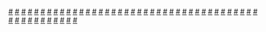 <a href="https://houhuayuan.vip/%e7%94%9f%e6%b4%bb%e7%b3%bb%e5%a4%a7%e4%bd%ac-%e7%ac%ac%e5%8d%81%e5%85%ad%e8%87%b3%e4%ba%8c%e5%8d%81%e4%b8%89%e7%ab%a0">#</a>   <a href="https://houhuayuan.vip/%e6%8d%9f%e5%8f%8b%e5%8b%be%e9%92%a9%e7%bc%a0-%e7%ac%ac%e4%ba%8c%e7%ab%a0">#</a>   <a href="https://houhuayuan.vip/astrisend-%e7%ac%ac%e4%ba%8c%e7%ab%a0">#</a>   <a href="https://houhuayuan.vip/%e4%bb%99%e7%be%bd%e5%bc%82%e8%af%9d-%e5%a2%a8%e9%9c%9c%e5%88%80%c2%b7%e7%9b%b8%e6%80%9d-%e7%ac%ac%e4%ba%94%e9%9a%90%e7%ab%a0">#</a>   <a href="https://houhuayuan.vip/%e9%80%83%e4%ba%a1%e7%9a%84%e9%ad%94%e5%a5%b3">#</a>   <a href="https://houhuayuan.vip/%e6%8d%9f%e5%8f%8b%e5%8b%be%e9%92%a9%e7%bc%a0-%e7%ac%ac%e4%b8%80%e7%ab%a0">#</a>   <a href="https://houhuayuan.vip/%e9%9b%8c%e5%a0%95%e5%ae%9e%e9%aa%8c%e7%95%aa%e5%a4%96%e7%af%87-%e8%8b%a5%e6%99%b4%e7%9a%84%e6%97%a0%e9%97%b4%e5%9c%b0%e7%8b%b1-%e7%ac%ac%e5%85%ad%e7%ab%a0">#</a>   <a href="https://houhuayuan.vip/%e5%bf%ab%e5%9b%9e%e6%9d%91%ef%bc%8c%e6%9d%91%e9%87%8c%e5%8f%91%e9%ad%85%e9%ad%94%e4%ba%86%ef%bc%81-%e7%ac%ac%e4%b8%80%e7%ab%a0">#</a>   <a href="https://houhuayuan.vip/%e7%97%b4%e5%a5%b3%e6%8e%a2%e9%99%a9%e5%ae%b6-%e8%ae%be%e5%ae%9a">#</a>   <a href="https://houhuayuan.vip/%e5%a5%b3%e7%a5%9e%e8%a3%99%e5%ba%95%e7%9a%84%e7%a7%98%e5%af%86%e8%8a%b1%e5%9b%ad-%e7%ac%ac%e4%b8%80%e8%87%b3%e5%9b%9b%e7%ab%a0">#</a>   <a href="https://houhuayuan.vip/%e7%94%9f%e6%b4%bb%e7%b3%bb%e5%a4%a7%e4%bd%ac-%e7%ac%ac%e5%85%ab%e8%87%b3%e5%8d%81%e4%ba%94%e7%ab%a0">#</a>   <a href="https://houhuayuan.vip/%e4%bb%8e%e5%b0%8f%e5%87%8c%e5%88%b0%e5%b0%8f%e7%bb%ab-%e7%ac%ac%e4%b8%83%e7%ab%a0">#</a>   <a href="https://houhuayuan.vip/%e5%a4%8f%e8%87%b3%e9%9d%92%e7%a6%be-%e7%ac%ac%e4%ba%94%e7%ab%a0">#</a>   <a href="https://houhuayuan.vip/%e4%bb%96%e5%88%b0%e5%a5%b9%e7%9a%84%e6%b2%a6%e9%99%b7-%e7%ac%ac%e4%b8%80%e7%ab%a0">#</a>   <a href="https://houhuayuan.vip/%e7%94%9f%e6%b4%bb%e7%b3%bb%e5%a4%a7%e4%bd%ac-%e7%ac%ac%e5%9b%9b%e8%87%b3%e4%b8%83%e7%ab%a0">#</a>   <a href="https://houhuayuan.vip/%e7%a9%bf%e8%b6%8a%e6%8f%90%e7%93%a6%e7%89%b9-%e7%ac%ac%e5%9b%9b%e7%ab%a0">#</a>   <a href="https://houhuayuan.vip/%e4%bb%99%e7%be%bd%e5%bc%82%e8%af%9d-%e7%8e%84%e9%9d%92%e5%89%91%c2%b7%e6%96%ad%e7%bc%98-%e6%9c%80%e7%bb%88%e7%ab%a0">#</a>   <a href="https://houhuayuan.vip/%e5%8e%bb%e6%88%90%e4%b8%ba%e9%ad%94%e6%b3%95%e5%b8%88%e5%90%a7%ef%bc%81%e7%95%aa%e5%a4%96%e7%af%87">#</a>   <a href="https://houhuayuan.vip/%e4%bb%8e%e5%b0%8f%e5%87%8c%e5%88%b0%e5%b0%8f%e7%bb%ab-%e7%ac%ac%e5%85%ad%e7%ab%a0">#</a>   <a href="https://houhuayuan.vip/%e7%a9%bf%e8%b6%8a%e6%8f%90%e7%93%a6%e7%89%b9-%e7%ac%ac%e4%b8%89%e7%ab%a0">#</a>   <a href="https://houhuayuan.vip/%e7%94%9f%e6%b4%bb%e7%b3%bb%e5%a4%a7%e4%bd%ac-%e7%ac%ac%e4%ba%8c%e8%87%b3%e4%b8%89%e7%ab%a0">#</a>   <a href="https://houhuayuan.vip/%e4%bc%aa%e5%a8%98%e8%b0%83%e6%95%99%e9%9b%8c%e5%a0%95%e6%97%a5%e8%ae%b0-%e7%ac%ac%e5%85%ab%e7%ab%a0">#</a>   <a href="https://houhuayuan.vip/%e9%9b%8c%e5%a0%95%e5%ae%9e%e9%aa%8c%e7%95%aa%e5%a4%96%e7%af%87-%e8%8b%a5%e6%99%b4%e7%9a%84%e6%97%a0%e9%97%b4%e5%9c%b0%e7%8b%b1-%e7%ac%ac%e4%ba%94%e7%ab%a0">#</a>   <a href="https://houhuayuan.vip/%e7%94%9f%e7%89%a9%e7%a0%94%e7%a9%b6%e8%ae%b0%e5%bd%95">#</a>   <a href="https://houhuayuan.vip/%e7%94%9f%e6%b4%bb%e7%b3%bb%e5%a4%a7%e4%bd%ac-%e7%ac%ac%e4%b8%80%e7%ab%a0">#</a>   <a href="https://houhuayuan.vip/%e7%a9%bf%e8%b6%8a%e6%8f%90%e7%93%a6%e7%89%b9-%e7%ac%ac%e4%ba%8c%e7%ab%a0">#</a>   <a href="https://houhuayuan.vip/%e7%a9%bf%e8%b6%8a%e6%8f%90%e7%93%a6%e7%89%b9-%e7%ac%ac%e4%b8%80%e7%ab%a0">#</a>   <a href="https://houhuayuan.vip/%e9%9b%8c%e5%a0%95%e5%ae%9e%e9%aa%8c%e7%95%aa%e5%a4%96%e7%af%87-%e8%8b%a5%e6%99%b4%e7%9a%84%e6%97%a0%e9%97%b4%e5%9c%b0%e7%8b%b1-%e7%ac%ac%e5%9b%9b%e7%ab%a0">#</a>   <a href="https://houhuayuan.vip/%e4%bc%aa%e5%a8%98%e8%b0%83%e6%95%99%e9%9b%8c%e5%a0%95%e6%97%a5%e8%ae%b0-%e7%ac%ac%e4%b8%83%e7%ab%a0">#</a>   <a href="https://houhuayuan.vip/%e4%bb%99%e7%be%bd%e5%bc%82%e8%af%9d-%e5%a2%a8%e9%9c%9c%e5%88%80%c2%b7%e7%9b%b8%e6%80%9d-%e7%ac%ac%e4%b9%9d%e9%9a%90%e7%ab%a0">#</a>   <a href="https://houhuayuan.vip/%e4%bc%aa%e5%a8%98%e8%b0%83%e6%95%99%e9%9b%8c%e5%a0%95%e6%97%a5%e8%ae%b0-%e7%ac%ac%e5%85%ad%e7%ab%a0">#</a>   <a href="https://houhuayuan.vip/%e4%bb%8e%e5%b0%8f%e5%87%8c%e5%88%b0%e5%b0%8f%e7%bb%ab-%e7%ac%ac%e4%ba%94%e7%ab%a0">#</a>   <a href="https://houhuayuan.vip/%e8%91%ac%e7%a4%bc-%e7%ac%ac%e4%ba%8c%e7%ab%a0">#</a>   <a href="https://houhuayuan.vip/%e9%9b%8c%e5%a0%95%e5%ae%9e%e9%aa%8c%e7%95%aa%e5%a4%96%e7%af%87-%e8%8b%a5%e6%99%b4%e7%9a%84%e6%97%a0%e9%97%b4%e5%9c%b0%e7%8b%b1-%e7%ac%ac%e4%b8%89%e7%ab%a0">#</a>   <a href="https://houhuayuan.vip/%e6%97%a0%e6%95%8c%e7%9a%84%e6%88%91%e5%9c%a8%e5%bc%82%e7%95%8c%e7%9a%84%e6%97%a5%e5%ad%90-%e7%ac%ac%e4%b8%80%e7%ab%a0">#</a>   <a href="https://houhuayuan.vip/%e7%97%b4%e5%a5%b3%e6%8e%a2%e9%99%a9%e5%ae%b6-%e7%ac%ac%e4%ba%8c%e7%ab%a0">#</a>   <a href="https://houhuayuan.vip/%e9%9b%8c%e5%a0%95%e5%ae%9e%e9%aa%8c%e7%95%aa%e5%a4%96%e7%af%87-%e8%8b%a5%e6%99%b4%e7%9a%84%e6%97%a0%e9%97%b4%e5%9c%b0%e7%8b%b1-%e7%ac%ac%e4%ba%8c%e7%ab%a0">#</a>   <a href="https://houhuayuan.vip/%e8%91%ac%e7%a4%bc-%e7%ac%ac%e4%b8%80%e7%ab%a0">#</a>   <a href="https://houhuayuan.vip/%e9%9b%8c%e5%a0%95%e5%ae%9e%e9%aa%8c%e7%95%aa%e5%a4%96%e7%af%87-%e8%8b%a5%e6%99%b4%e7%9a%84%e6%97%a0%e9%97%b4%e5%9c%b0%e7%8b%b1-%e7%ac%ac%e4%b8%80%e7%ab%a0">#</a>   <a href="https://houhuayuan.vip/%e4%b8%bb%e4%ba%ba%e4%b8%8e%e7%88%b1%e5%ae%a0-%e7%ac%ac%e4%b8%80%e7%ab%a0">#</a>   <a href="https://houhuayuan.vip/kigurumi%e5%b0%91%e5%a5%b3%e7%9a%84%e7%ba%af%e7%88%b1%e5%8f%99%e4%ba%8b%e8%af%97-%e7%ac%ac%e5%9b%9b%e7%ab%a0">#</a>   <a href="https://houhuayuan.vip/%e5%85%b3%e4%ba%8e%e6%88%91%e8%bd%ac%e7%94%9f%e6%88%90%e7%be%8e%e5%b0%91%e5%a5%b3%e5%90%8e%ef%bc%8c%e5%bc%80%e5%90%af%e4%bf%ae%e7%82%bc%e4%b9%8b%e9%81%93%e8%bf%99%e4%bb%b6%e4%ba%8b-%e7%ac%ac%e5%9b%9b">#</a>   <a href="https://houhuayuan.vip/%e5%8f%98%e8%ba%ab%e6%9e%81%e5%93%81%e7%be%8e%e5%a5%b3%e4%bd%86%e5%89%a7%e6%9c%ac%e4%b8%8d%e5%af%b9-%e5%ba%8f%e7%ab%a0">#</a>   <a href="https://houhuayuan.vip/%e4%bb%99%e7%be%bd%e5%bc%82%e8%af%9d-%e5%a2%a8%e9%9c%9c%e5%88%80%c2%b7%e7%9b%b8%e6%80%9d-%e7%ac%ac%e5%85%ad%e9%9a%90%e7%ab%a0">#</a>   <a href="https://houhuayuan.vip/%e6%b4%9b%e4%bc%a6%e5%85%b9%e5%a4%a7%e9%99%86%e7%9a%84%e5%8f%98%e6%80%81%e5%ae%97%e6%95%99-%e7%ac%ac%e4%b8%80%e7%ab%a0">#</a>   <a href="https://houhuayuan.vip/%e7%bb%83%e7%ac%94">#</a>   <a href="https://houhuayuan.vip/%e4%b8%8b%e4%b8%80%e4%b8%aa%e4%b8%8d%e7%9c%a0%e4%b9%8b%e5%a4%9c-%e7%ac%ac%e5%9b%9b%e7%ab%a0">#</a>   <a href="https://houhuayuan.vip/%e9%98%89%e5%a5%b4%e7%9a%84%e6%95%85%e4%ba%8b-%e7%ac%ac%e4%ba%8c%e7%ab%a0">#</a>   <a href="https://houhuayuan.vip/%e9%98%89%e5%a5%b4%e7%9a%84%e6%95%85%e4%ba%8b-%e7%ac%ac%e4%b8%80%e7%ab%a0">#</a>   <a href="https://houhuayuan.vip/%e4%b8%8b%e4%b8%80%e4%b8%aa%e4%b8%8d%e7%9c%a0%e4%b9%8b%e5%a4%9c-%e7%ac%ac%e4%ba%8c%e8%87%b3%e4%b8%89%e7%ab%a0">#</a>   